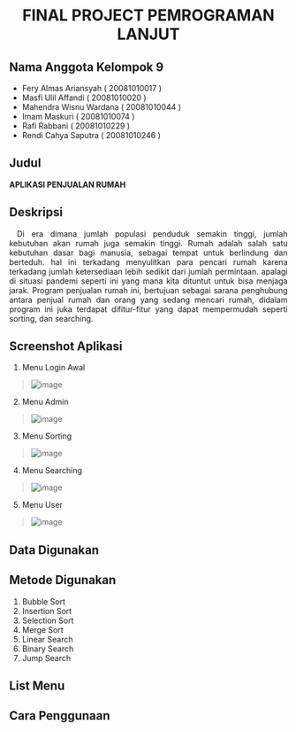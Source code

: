# <p align="center">FINAL PROJECT PEMROGRAMAN LANJUT</p>

## Nama Anggota Kelompok 9
- Fery Almas Ariansyah   		( 20081010017 )
- Masfi Ulil Affandi   			( 20081010020 )
- Mahendra Wisnu Wardana 		( 20081010044 )
- Imam Maskuri 			        ( 20081010074 )
- Rafi Rabbani 				      ( 20081010229 )
- Rendi Cahya Saputra			  ( 20081010246 )

## Judul
**APLIKASI PENJUALAN RUMAH**

## Deskripsi
<p align="justify"> &emsp;Di era dimana jumlah populasi penduduk semakin tinggi, jumlah kebutuhan akan rumah juga semakin tinggi. Rumah adalah salah satu kebutuhan dasar bagi manusia, sebagai tempat untuk berlindung dan berteduh. hal ini terkadang menyulitkan para pencari rumah karena terkadang jumlah ketersediaan lebih sedikit dari jumlah permintaan. apalagi di situasi pandemi seperti ini yang mana kita dituntut untuk bisa menjaga jarak. Program penjualan rumah ini, bertujuan sebagai sarana penghubung antara penjual rumah dan orang yang sedang mencari rumah, didalam program ini juka terdapat difitur-fitur yang dapat mempermudah seperti sorting, dan searching.</p>

## Screenshot Aplikasi
1. Menu Login Awal

> ![image](https://user-images.githubusercontent.com/90993075/147375859-174435c8-1718-4531-a1aa-5b415406cf9c.png)

2. Menu Admin

> ![image](https://user-images.githubusercontent.com/90993075/147375869-b56212da-0366-41f2-bc77-bc55db76d5ee.png)

3. Menu Sorting

> ![image](https://user-images.githubusercontent.com/90993075/147375884-0d451aa2-f3b3-413e-9213-61039d3e71d9.png)

4. Menu Searching

> ![image](https://user-images.githubusercontent.com/90993075/147375890-2c1db33c-8f1a-4b21-81eb-e8800855810c.png)

5. Menu User

> ![image](https://user-images.githubusercontent.com/90993075/147375897-0828dabc-5a45-47f7-9c18-736da6359b32.png)

## Data Digunakan

## Metode Digunakan
1. Bubble Sort 
2. Insertion Sort 
3. Selection Sort 
4. Merge Sort
5. Linear Search
6. Binary Search 
7. Jump Search 

## List Menu

## Cara Penggunaan
